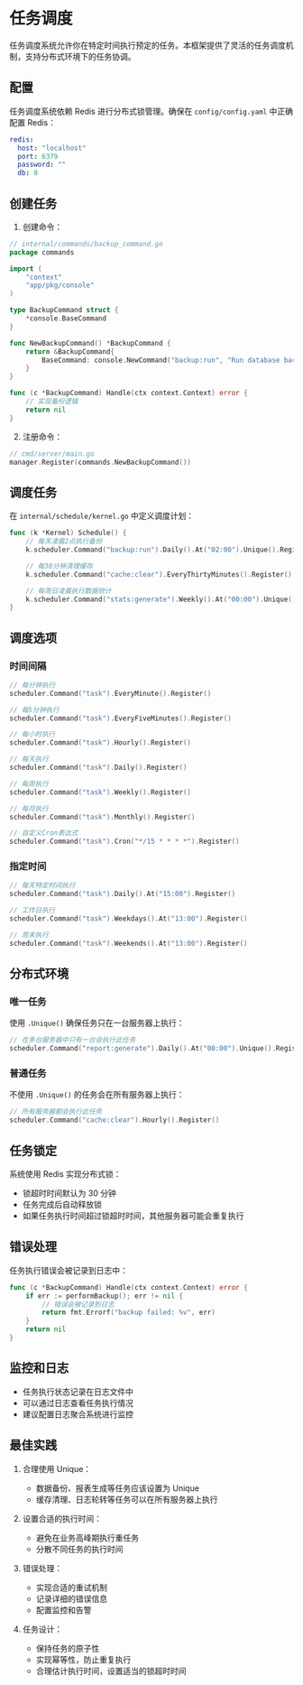 # 任务调度

任务调度系统允许你在特定时间执行预定的任务。本框架提供了灵活的任务调度机制，支持分布式环境下的任务协调。

## 配置

任务调度系统依赖 Redis 进行分布式锁管理。确保在 `config/config.yaml` 中正确配置 Redis：

```yaml
redis:
  host: "localhost"
  port: 6379
  password: ""
  db: 0
```

## 创建任务

1. 创建命令：

```go
// internal/commands/backup_command.go
package commands

import (
    "context"
    "app/pkg/console"
)

type BackupCommand struct {
    *console.BaseCommand
}

func NewBackupCommand() *BackupCommand {
    return &BackupCommand{
        BaseCommand: console.NewCommand("backup:run", "Run database backup"),
    }
}

func (c *BackupCommand) Handle(ctx context.Context) error {
    // 实现备份逻辑
    return nil
}
```

2. 注册命令：

```go
// cmd/server/main.go
manager.Register(commands.NewBackupCommand())
```

## 调度任务

在 `internal/schedule/kernel.go` 中定义调度计划：

```go
func (k *Kernel) Schedule() {
    // 每天凌晨2点执行备份
    k.scheduler.Command("backup:run").Daily().At("02:00").Unique().Register()

    // 每30分钟清理缓存
    k.scheduler.Command("cache:clear").EveryThirtyMinutes().Register()

    // 每周日凌晨执行数据统计
    k.scheduler.Command("stats:generate").Weekly().At("00:00").Unique().Register()
}
```

## 调度选项

### 时间间隔

```go
// 每分钟执行
scheduler.Command("task").EveryMinute().Register()

// 每5分钟执行
scheduler.Command("task").EveryFiveMinutes().Register()

// 每小时执行
scheduler.Command("task").Hourly().Register()

// 每天执行
scheduler.Command("task").Daily().Register()

// 每周执行
scheduler.Command("task").Weekly().Register()

// 每月执行
scheduler.Command("task").Monthly().Register()

// 自定义Cron表达式
scheduler.Command("task").Cron("*/15 * * * *").Register()
```

### 指定时间

```go
// 每天特定时间执行
scheduler.Command("task").Daily().At("15:00").Register()

// 工作日执行
scheduler.Command("task").Weekdays().At("13:00").Register()

// 周末执行
scheduler.Command("task").Weekends().At("13:00").Register()
```

## 分布式环境

### 唯一任务

使用 `.Unique()` 确保任务只在一台服务器上执行：

```go
// 在多台服务器中只有一台会执行此任务
scheduler.Command("report:generate").Daily().At("00:00").Unique().Register()
```

### 普通任务

不使用 `.Unique()` 的任务会在所有服务器上执行：

```go
// 所有服务器都会执行此任务
scheduler.Command("cache:clear").Hourly().Register()
```

## 任务锁定

系统使用 Redis 实现分布式锁：

- 锁超时时间默认为 30 分钟
- 任务完成后自动释放锁
- 如果任务执行时间超过锁超时时间，其他服务器可能会重复执行

## 错误处理

任务执行错误会被记录到日志中：

```go
func (c *BackupCommand) Handle(ctx context.Context) error {
    if err := performBackup(); err != nil {
        // 错误会被记录到日志
        return fmt.Errorf("backup failed: %v", err)
    }
    return nil
}
```

## 监控和日志

- 任务执行状态记录在日志文件中
- 可以通过日志查看任务执行情况
- 建议配置日志聚合系统进行监控

## 最佳实践

1. 合理使用 Unique：
   - 数据备份、报表生成等任务应该设置为 Unique
   - 缓存清理、日志轮转等任务可以在所有服务器上执行

2. 设置合适的执行时间：
   - 避免在业务高峰期执行重任务
   - 分散不同任务的执行时间

3. 错误处理：
   - 实现合适的重试机制
   - 记录详细的错误信息
   - 配置监控和告警

4. 任务设计：
   - 保持任务的原子性
   - 实现幂等性，防止重复执行
   - 合理估计执行时间，设置适当的锁超时时间 